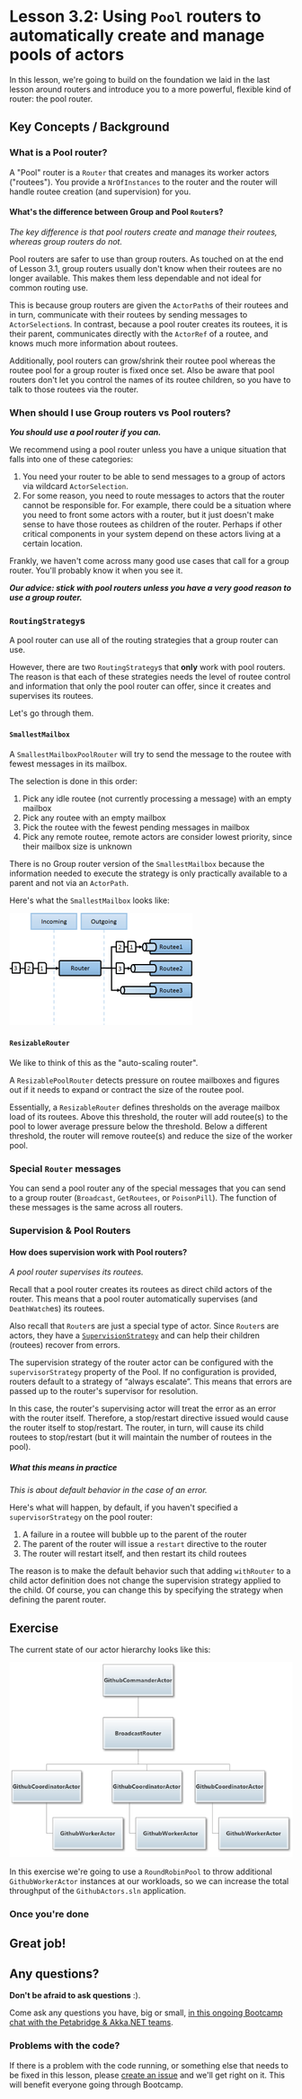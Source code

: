 # Lesson 3.2: Using `Pool` routers to automatically create and manage pools of actors

In this lesson, we're going to build on the foundation we laid in the last lesson around routers and introduce you to a more powerful, flexible kind of router: the pool router.

## Key Concepts / Background
### What is a Pool router?
A "Pool" router is a `Router` that creates and manages its worker actors ("routees"). You provide a `NrOfInstances` to the router and the router will handle routee creation (and supervision) for you.

#### What's the difference between Group and Pool `Router`s?
*The key difference is that pool routers create and manage their routees, whereas group routers do not.*

Pool routers are safer to use than group routers. As touched on at the end of Lesson 3.1, group routers usually don't know when their routees are no longer available. This makes them less dependable and not ideal for common routing use.

This is because group routers are given the `ActorPath`s of their routees and in turn, communicate with their routees by sending messages to `ActorSelection`s. In contrast, because a pool router creates its routees, it is their parent, communicates directly with the `ActorRef` of a routee, and knows much more information about routees.

Additionally, pool routers can grow/shrink their routee pool whereas the routee pool for a group router is fixed once set. Also be aware that pool routers don't let you control the names of its routee children, so you have to talk to those routees via the router.

### When should I use Group routers vs Pool routers?
***You should use a pool router if you can.***

We recommend using a pool router unless you have a unique situation that falls into one of these categories:

1. You need your router to be able to send messages to a group of actors via wildcard `ActorSelection`.
2. For some reason, you need to route messages to actors that the router cannot be responsible for. For example, there could be a situation where you need to front some actors with a router, but it just doesn't make sense to have those routees as children of the router. Perhaps if other critical components in your system depend on these actors living at a certain location.

Frankly, we haven't come across many good use cases that call for a group router. You'll probably know it when you see it.

***Our advice: stick with pool routers unless you have a very good reason to use a group router.***

### `RoutingStrategy`s
A pool router can use all of the routing strategies that a group router can use.

However, there are two `RoutingStrategy`s that **only** work with pool routers. The reason is that each of these strategies needs the level of routee control and information that only the pool router can offer, since it creates and supervises its routees.

Let's go through them.

#### `SmallestMailbox`
A `SmallestMailboxPoolRouter` will try to send the message to the routee with fewest messages in its mailbox.

The selection is done in this order:

1. Pick any idle routee (not currently processing a message) with an empty mailbox
1. Pick any routee with an empty mailbox
1. Pick the routee with the fewest pending messages in mailbox
1. Pick any remote routee, remote actors are consider lowest priority, since their mailbox size is unknown

There is no Group router version of the `SmallestMailbox` because the information needed to execute the strategy is only practically available to a parent and not via an `ActorPath`.

Here's what the `SmallestMailbox` looks like:

![SmallestMailbox RoutingStrategy](../lesson1/images/SmallestMailbox.png)

#### `ResizableRouter`
We like to think of this as the "auto-scaling router".

A `ResizablePoolRouter` detects pressure on routee mailboxes and figures out if it needs to expand or contract the size of the routee pool.

Essentially, a `ResizableRouter` defines thresholds on the average mailbox load of its routees. Above this threshold, the router will add routee(s) to the pool to lower average pressure below the threshold. Below a different threshold, the router will remove routee(s) and reduce the size of the worker pool.

### Special `Router` messages
You can send a pool router any of the special messages that you can send to a group router (`Broadcast`, `GetRoutees`, or `PoisonPill`). The function of these messages is the same across all routers.

### Supervision & Pool Routers
#### How does supervision work with Pool routers?
*A pool router supervises its routees.*

Recall that a pool router creates its routees as direct child actors of the router. This means that a pool router automatically supervises (and `DeathWatch`es) its routees.

Also recall that `Router`s are just a special type of actor. Since `Router`s are actors, they have a [`SupervisionStrategy`](https://github.com/petabridge/akka-bootcamp/tree/master/src/Unit-1/lesson4#supervision-directives) and can help their children (routees) recover from errors.

The supervision strategy of the router actor can be configured with the `supervisorStrategy` property of the Pool. If no configuration is provided, routers default to a strategy of “always escalate”. This means that errors are passed up to the router's supervisor for resolution.

In this case, the router's supervising actor will treat the error as an error with the router itself. Therefore, a stop/restart directive issued would cause the router itself to stop/restart. The router, in turn, will cause its child routees to stop/restart (but it will maintain the number of routees in the pool).

##### What this means in practice
*This is about default behavior in the case of an error.*

Here's what will happen, by default, if you haven't specified a `supervisorStrategy` on the pool router:

1. A failure in a routee will bubble up to the parent of the router
2. The parent of the router will issue a `restart` directive to the router
3. The router will restart itself, and then restart its child routees

The reason is to make the default behavior such that adding `withRouter` to a child actor definition does not change the supervision strategy applied to the child. Of course, you can change this by specifying the strategy when defining the parent router.

## Exercise

The current state of our actor hierarchy looks like this:

![Final state of GithubActors hierarchy after lesson 1](../lesson1/images/unit3-lesson1-final-actor-hierarchy.png)

In this exercise we're going to use a `RoundRobinPool` to throw additional `GithubWorkerActor` instances at our workloads, so we can increase the total throughput of the `GithubActors.sln` application.



### Once you're done

## Great job!

## Any questions?
**Don't be afraid to ask questions** :).

Come ask any questions you have, big or small, [in this ongoing Bootcamp chat with the Petabridge & Akka.NET teams](https://gitter.im/petabridge/akka-bootcamp).

### Problems with the code?
If there is a problem with the code running, or something else that needs to be fixed in this lesson, please [create an issue](/issues) and we'll get right on it. This will benefit everyone going through Bootcamp.
